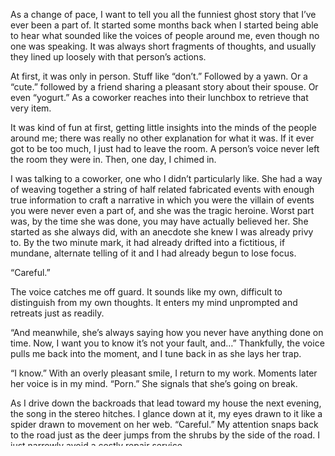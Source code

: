 As a change of pace, I want to tell you all the funniest ghost story that I’ve ever been a part of. It started some months back when I started being able to hear what sounded like the voices of people around me, even though no one was speaking. It was always short fragments of thoughts, and usually they lined up loosely with that person’s actions. 

At first, it was only in person. Stuff like “don’t.” Followed by a yawn. Or a “cute.” followed by a friend sharing a pleasant story about their spouse. Or even “yogurt.” As a coworker reaches into their lunchbox to retrieve that very item.

It was kind of fun at first, getting little insights into the minds of the people around me; there was really no other explanation for what it was. If it ever got to be too much, I just had to leave the room. A person’s voice never left the room they were in. Then, one day, I chimed in. 

I was talking to a coworker, one who I didn’t particularly like. She had a way of weaving together a string of half related fabricated events with enough true information to craft a narrative in which you were the villain of events you were never even a part of, and she was the tragic heroine. Worst part was, by the time she was done, you may have actually believed her. She started as she always did, with an anecdote she knew I was already privy to. By the two minute mark, it had already drifted into a fictitious, if mundane, alternate telling of it and I had already begun to lose focus.

“Careful.” 

The voice catches me off guard. It sounds like my own, difficult to distinguish from my own thoughts. It enters my mind unprompted and retreats just as readily. 

“And meanwhile, she’s always saying how you never have anything done on time. Now, I want you to know it’s not your fault, and…” Thankfully, the voice pulls me back into the moment, and I tune back in as she lays her trap. 

“I know.” With an overly pleasant smile, I return to my work. Moments later her voice is in my mind. “Porn.” She signals that she’s going on break.

As I drive down the backroads that lead toward my house the next evening, the song in the stereo hitches.  I glance down at it, my eyes drawn to it like a spider drawn to movement on her web.
“Careful.”
My attention snaps back to the road just as the deer jumps from the shrubs by the side of the road. I just narrowly avoid a costly repair service. 

Each time the voice appears, it’s to warn me of some impending danger, and each day, it seems there’s more and more to be careful of. If these are my own intrusive thoughts, then I must be getting awfully paranoid. Everyone else seems to have a lot more on their mind than avoiding the next catastrophe, although their minds seem to be quieting down of late. 

I use the term “catastrophe” lightly. I assume so, at least. Most of the warning are over seemingly innocuous moments of self reflection. I reconsider myself with caution, usually pleased to find I can come to a better conclusion. It helped. It doesn’t help. 

I can barely hear anyone other than myself these days. Each bite of cereal has become an exercise in patience as I time careful spoonfuls between careful warnings. I’m becoming almost mute at work. Each time I open my mouth it feels like a life or death struggle to find a correct series of words. I don’t know how serious the consequences of ignoring any given warning is or how far reaching. I don’t dare find out.

“Careful.”

“OF WHAT?!?!” The room is empty. I sit alone at my no longer cluttered desk in my well lit bedroom. The doors are locked. The windows closed. Not a danger in sight. The voice is outside of my head now, still mine, coming from just beside my ear.

“Me.”